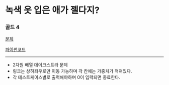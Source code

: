 # 녹색 옷 입은 애가 젤다지?
### 골드 4
[문제](https://www.acmicpc.net/problem/4485)

[파이썬코드](4485.py)

---
- 2차원 배열 데이크스트라 문제
- 링크는 상하좌우로만 이동 가능하며 각 칸에는 가중치가 적혀있다.
- 각 테스트케이스별로 출력해야하며 0이 입력되면 종료한다.